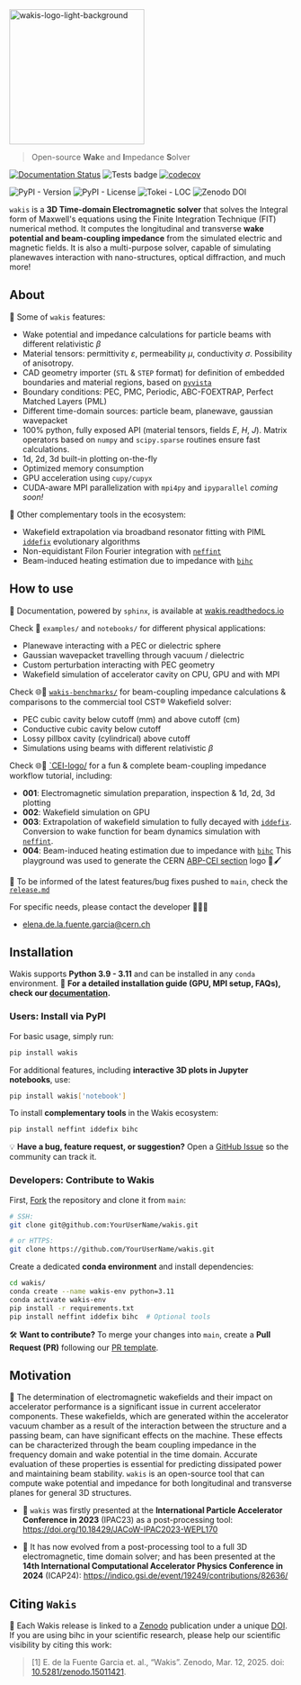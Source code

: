 <img src="https://github.com/ImpedanCEI/wakis/blob/main/docs/img/wakis-logo-pink.png" alt="wakis-logo-light-background" width="240">

> Open-source **Wak**e and **I**mpedance **S**olver

[![Documentation Status](https://readthedocs.org/projects/wakis/badge/?version=latest)](https://wakis.readthedocs.io/en/latest/?badge=latest)
![Tests badge](https://github.com/impedanCEI/wakis/actions/workflows/nightly_tests_CPU.yml/badge.svg)
[![codecov](https://codecov.io/github/elenafuengar/wakis/graph/badge.svg?token=7QPYJC23A0)](https://codecov.io/github/elenafuengar/wakis)

![PyPI - Version](https://img.shields.io/pypi/v/wakis?style=flat-square&color=blue)
![PyPI - License](https://img.shields.io/pypi/l/wakis?style=flat-square&color=pink)
![Tokei - LOC](https://tokei.rs/b1/github/ImpedanCEI/wakis?category=code?/style=square&color=green)
![Zenodo DOI](https://zenodo.org/badge/DOI/10.5281/zenodo.14988677.svg)


`wakis` is a **3D Time-domain Electromagnetic solver** that solves the Integral form of Maxwell's equations using the Finite Integration Technique (FIT) numerical method. It computes the longitudinal and transverse **wake potential and beam-coupling impedance** from the simulated electric and magnetic fields. It is also a multi-purpose solver, capable of simulating planewaves interaction with nano-structures, optical diffraction, and much more!

## About
🚀 Some of `wakis` features:
* Wake potential and impedance calculations for particle beams with different relativistic $\beta$
* Material tensors: permittivity $\varepsilon$, permeability $\mu$, conductivity $\sigma$. Possibility of anisotropy.
* CAD geometry importer (`STL` & `STEP` format) for definition of embedded boundaries and material regions, based on [`pyvista`](https://github.com/pyvista/pyvista) 
* Boundary conditions: PEC, PMC, Periodic, ABC-FOEXTRAP, Perfect Matched Layers (PML)
* Different time-domain sources: particle beam, planewave, gaussian wavepacket
* 100% python, fully exposed API (material tensors, fields $E$, $H$, $J$). Matrix operators based on `numpy` and `scipy.sparse` routines ensure fast calculations.
* 1d, 2d, 3d built-in plotting on-the-fly
* Optimized memory consumption
* GPU acceleration using `cupy/cupyx`
* CUDA-aware MPI parallelization with `mpi4py` and `ipyparallel` *coming soon!*

🧩 Other complementary tools in the ecosystem:
* Wakefield extrapolation via broadband resonator fitting with PIML [`iddefix`](https://github.com/ImpedanCEI/IDDEFIX) evolutionary algorithms
* Non-equidistant Filon Fourier integration with [`neffint`](https://github.com/ImpedanCEI/neffint)
* Beam-induced heating estimation due to impedance with [`bihc`](https://github.com/ImpedanCEI/BIHC)

## How to use
📖 Documentation, powered by `sphinx`, is available at [wakis.readthedocs.io](https://wakis.readthedocs.io/en/latest/index.html)

Check 📁 `examples/` and `notebooks/` for different physical applications:
* Planewave interacting with a PEC or dielectric sphere
* Gaussian wavepacket travelling through vacuum / dielectric
* Custom perturbation interacting with PEC geometry 
* Wakefield simulation of accelerator cavity on CPU, GPU and with MPI

Check 🌐📁 [`wakis-benchmarks/`](https://github.com/ImpedanCEI/wakis-benchmarks) for beam-coupling impedance calculations & comparisons to the commercial tool CST® Wakefield solver:
* PEC cubic cavity below cutoff (mm) and above cutoff (cm)
* Conductive cubic cavity below cutoff
* Lossy pillbox cavity (cylindrical) above cutoff
* Simulations using beams with different relativistic $\beta$

Check 🌐📁 [`CEI-logo/](https://github.com/ImpedanCEI/CEI-logo) for a fun & complete beam-coupling impedance workflow tutorial, including:
* **001**: Electromagnetic simulation preparation, inspection & 1d, 2d, 3d plotting
* **002**: Wakefield simulation on GPU
* **003**: Extrapolation of wakefield simulation to fully decayed with [`iddefix`](https://github.com/ImpedanCEI/IDDEFIX). Conversion to wake function for beam dynamics simulation with [`neffint`](https://github.com/ImpedanCEI/neffint).
* **004**: Beam-induced heating estimation due to impedance with [`bihc`](https://github.com/ImpedanCEI/BIHC)
This playground was used to generate the CERN [ABP-CEI section](https://indico.cern.ch/event/1519352/contributions/6393071/attachments/3031114/5351148/CEIinfo-20250313.pdf) logo 🎨🖌️

🔁 To be informed of the latest features/bug fixes pushed to `main`, check the [`release.md`](https://github.com/ImpedanCEI/wakis/blob/main/release.md)

For specific needs, please contact the developer 👩‍💻👋
* elena.de.la.fuente.garcia@cern.ch

## Installation
Wakis supports **Python 3.9 - 3.11** and can be installed in any `conda` environment.
📖 **For a detailed installation guide (GPU, MPI setup, FAQs), check our [documentation](https://wakis.readthedocs.io/en/latest/installation.html).**

### Users: Install via PyPI  
For basic usage, simply run:
```bash
pip install wakis
```
For additional features, including **interactive 3D plots in Jupyter notebooks**, use:
```bash
pip install wakis['notebook']
```
To install **complementary tools** in the Wakis ecosystem:
```bash
pip install neffint iddefix bihc
```
💡 **Have a bug, feature request, or suggestion?** Open a [GitHub Issue](https://github.com/ImpedanCEI/wakis/issues) so the community can track it.

### Developers: Contribute to Wakis  
First, [Fork](https://github.com/ImpedanCEI/wakis/fork) the repository and clone it from `main`:
```bash
# SSH:
git clone git@github.com:YourUserName/wakis.git

# or HTTPS:
git clone https://github.com/YourUserName/wakis.git
```
Create a dedicated **conda environment** and install dependencies:
```bash
cd wakis/
conda create --name wakis-env python=3.11
conda activate wakis-env
pip install -r requirements.txt
pip install neffint iddefix bihc  # Optional tools
```
🛠️ **Want to contribute?**  To merge your changes into `main`, create a **Pull Request (PR)** following our [PR template](https://github.com/ImpedanCEI/wakis/blob/main/.github/pull_request_template.md).

## Motivation
🎯 The determination of electromagnetic wakefields and their impact on accelerator performance is a significant issue in current accelerator components. These wakefields, which are generated within the accelerator vacuum chamber as a result of the interaction between the structure and a passing beam, can have significant effects on the machine. 
These effects can be characterized through the beam coupling impedance in the frequency domain and wake potential in the time domain. Accurate evaluation of these properties is essential for predicting dissipated power and maintaining beam stability. 
`wakis` is an open-source tool that can compute wake potential and impedance for both longitudinal and transverse planes for general 3D structures. 

* 🌱 `wakis` was firstly presented at the **International Particle Accelerator Conference in 2023** (IPAC23) as a post-processing tool: https://doi.org/10.18429/JACoW-IPAC2023-WEPL170
  
* 🌳 It has now evolved from a post-processing tool to a full 3D electromagnetic, time domain solver; and has been presented at the **14th International Computational Accelerator Physics Conference in 2024** (ICAP24): https://indico.gsi.de/event/19249/contributions/82636/

## Citing `Wakis`
🔖 Each Wakis release is linked to a [Zenodo](https://zenodo.org/records/15011421) publication under a unique [DOI](https://doi.org/10.5281/zenodo.15011421). If you are using bihc in your scientific research, please help our scientific visibility by citing this work:

> [1] E. de la Fuente Garcia et. al., “Wakis”. Zenodo, Mar. 12, 2025. doi: [10.5281/zenodo.15011421](https://doi.org/10.5281/zenodo.15011421). 



